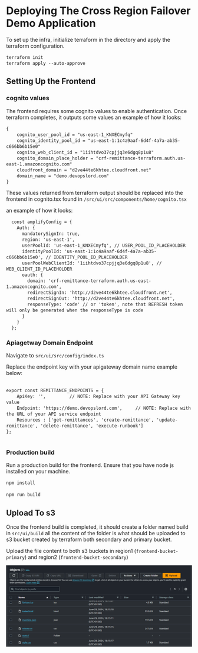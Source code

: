 # Deploying The Cross Region Failover Demo Application

To set up the infra, initialize terraform in the directory and apply the terraform configuration.

```
terraform init
terraform apply --auto-approve
```

## Setting Up the Frontend

### cognito values

The frontend requires some cognito values to enable authentication. Once terraform completes, it outputs some values an example of how it looks:

```
{
    cognito_user_pool_id = "us-east-1_KNXECmyfq"
    cognito_identity_pool_id = "us-east-1:1c4a9aaf-6d4f-4a7a-ab35-c666bb6b15e0"
    cognito_web_client_id = "1iihtdvo37cpjjq3e6dgq8p1u8"
    cognito_domain_place_holder = "crf-remittance-terraform.auth.us-east-1.amazoncognito.com"
    cloudfront_domain = "d2ve44te6khtee.cloudfront.net"
    domain_name = "demo.devopslord.com"
}

```

These values returned from terraform output should be replaced into the frontend in cognito.tsx found in `/src/ui/src/components/home/cognito.tsx`

an example of how it looks:

```
  const amplifyConfig = {
    Auth: {
      mandatorySignIn: true,
      region: 'us-east-1',
      userPoolId: 'us-east-1_KNXECmyfq', // USER_POOL_ID_PLACEHOLDER
      identityPoolId: 'us-east-1:1c4a9aaf-6d4f-4a7a-ab35-c666bb6b15e0', // IDENTITY_POOL_ID_PLACEHOLDER
      userPoolWebClientId: '1iihtdvo37cpjjq3e6dgq8p1u8', // WEB_CLIENT_ID_PLACEHOLDER
      oauth: {
        domain: 'crf-remittance-terraform.auth.us-east-1.amazoncognito.com',
        redirectSignIn: 'http://d2ve44te6khtee.cloudfront.net',
        redirectSignOut: 'http://d2ve44te6khtee.cloudfront.net',
        responseType: 'code' // or 'token', note that REFRESH token will only be generated when the responseType is code
      }
    }
  };
```

### Apiagetway Domain Endpoint

Navigate to `src/ui/src/config/index.ts`

Replace the endpoint key with your apigateway domain name example below:

```

export const REMITTANCE_ENDPOINTS = {
    ApiKey: '',         // NOTE: Replace with your API Gateway key value
    Endpoint: 'https://demo.devopslord.com',     // NOTE: Replace with the URL of your API service endpoint
    Resources : ['get-remittances', 'create-remittance', 'update-remittance', 'delete-remittance', 'execute-runbook']
};


```

### Production build

Run a production build for the frontend. Ensure that you have node js installed on your machine.

```
npm install

npm run build
```

## Upload To s3

Once the frontend build is completed, it should create a folder named build in `src/ui/build` all the content of the folder is what should be uploaded to s3 bucket created by terraform both secondary and primary bucket.

Upload the file content to both s3 buckets in region1 (`frontend-bucket-primary`) and region2 (`frontend-bucket-secondary`)

![alt text](image.png)